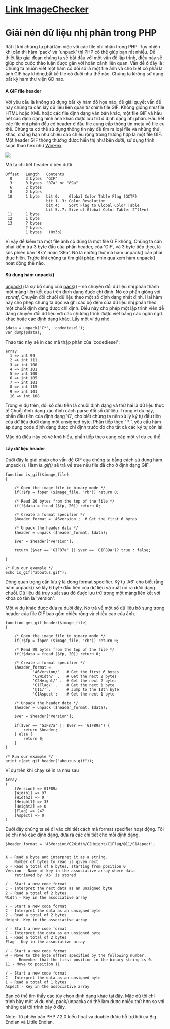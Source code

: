 # [Link ImageChecker](https://packagist.org/packages/huyphi/image_checker)  
# Giải nén dữ liệu nhị phân trong PHP

Rất ít khi chúng ta phải làm việc với các file nhị nhân trong PHP. Tuy nhiên khi cần thì hàm 'pack' và 'unpack' thì PHP có thể giúp bạn rất nhiều. Để thiết lập giai đoạn chúng ta sẽ bắt đầu với một vấn đề lập trình, điều này sẽ giúp cho cuộc thảo luận được gắn với hoàn cảnh liên quan. Vấn đề ở đây là : Chúng ta muốn viết một hàm có đối số là một file ảnh và cho biết có phải là ảnh GIF hay không,bất kể file có đuôi như thế nào. Chúng ta không sử dụng bất kỳ hàm thư viện GD nào.

#### A GIF file header

Với yêu cầu là không sử dụng bất kỳ hàm đồ họa nào, để giải quyết vấn đề này chúng ta cần lấy dữ liệu liên quan từ chính file GIF. Không giống như file HTML hoặc XML hoặc các file định dạng văn bản khác, một file GIF và hầu hết các định dạng hình ảnh khác được lưu trữ ở định dạng nhị phân. Hầu hết các file nhị phân đều có header ở đầu file cung cấp thông tin meta về file cụ thể. Chúng ta có thể sử dụng thông tin này để tìm ra loại file và những thứ khác, chẳng hạn như chiều cao chiều rộng trong trường hợp là một file GIF. Một header GIF thông thường được hiển thị như bên dưới, sử dụng trình soạn thảo hex như [WinHex](1). 

![](http://www.codediesel.com/wp-content/uploads/2010/09/winhex.gif)

Mô tả chi tiết header ở bên dưới


    
    
    Offset   Length   Contents
      0      3 bytes  "GIF"
      3      3 bytes  "87a" or "89a"
      6      2 bytes  
      8      2 bytes  
     10      1 byte   bit 0:    Global Color Table Flag (GCTF)
                      bit 1..3: Color Resolution
                      bit 4:    Sort Flag to Global Color Table
                      bit 5..7: Size of Global Color Table: 2^(1+n)
     11      1 byte   
     12      1 byte   
     13      ? bytes  
             ? bytes  
             1 bytes   (0x3b)



Vì vậy để kiểm tra một file ảnh có đúng là một file GIF không, Chúng ta cần phải kiểm tra 3 byte đầu của phần header, cóa 'GIF', và 3 byte tiếp theo, là sôs phiên bản '87a' hoặc '89a'. Nó là những thứ mà hàm unpack() cần phải thực hiện. Trước khi chúng ta tìm giải pháp, nhìn qua xem hàm unpack() hoạt động thế nào.

#### Sử dụng hàm unpack()

[unpack()](3) là sự bổ sung của [pack()](4) – nó chuyển đổi dữ liệu nhị phân thành một mảng liên kết dựa trên định dạng được chỉ định. Nó có phần giống với _sprintf_, Chuyển đổi chuôĩ dữ liệu theo một số định dạng nhất định. Hai hàm này cho phép chúng ta đọc và ghi các bộ đệm của dữ liệu nhị phân theo một chuỗi định dạng được chỉ định. Điều này cho phép một lập trình viên dễ dàng chuyển đổi dữ liệu với các chương trình được viết bằng các ngôn ngữ khác hoặc các định dạng khác. Lấy một ví dụ nhỏ.



    
    
    $data = unpack('C*', 'codediesel');
    var_dump($data);


Thao tác này sẽ in các mã thập phân của 'codediesel' :

    
    
    array
      1 => int 99
      2 => int 111
      3 => int 100
      4 => int 101
      5 => int 100
      6 => int 105
      7 => int 101
      8 => int 115
      9 => int 101
      10 => int 108


Trong ví dụ trên, đối số đầu tiên là chuỗi định dạng và thứ hai là dữ liệu thực tế.Chuỗi định dạng xác định cách parse đối số dữ liệu. Trong ví dụ này, phần đầu tiên của định dạng 'C', cho biết chúng ta nên xử lý ký tự đầu tiên của dữ liệu dưới dạng một unsigned byte. Phần tiếp theo ' * ', yêu cầu hàm áp dụng code định dạng được chỉ định trước đó cho tất cả các ký tự còn lại.

Mặc dù điều này có vẻ khó hiểu, phần tiếp theo cung cấp một ví dụ cụ thể.
#### Lấy dữ liệu header

Dưới đây là giải pháp cho vấn đề GIF của chúng ta bằng cách sử dụng hàm unpack (). Hàm _is_gif()_ sẽ trả về true nếu file đã cho ở định dạng GIF.

    
    
    function is_gif($image_file)
    {
     
        /* Open the image file in binary mode */
        if(!$fp = fopen ($image_file, 'rb')) return 0;
     
        /* Read 20 bytes from the top of the file */
        if(!$data = fread ($fp, 20)) return 0;
     
        /* Create a format specifier */
        $header_format = 'A6version';  # Get the first 6 bytes
    
        /* Unpack the header data */
        $header = unpack ($header_format, $data);
     
        $ver = $header['version'];
     
        return ($ver == 'GIF87a' || $ver == 'GIF89a')? true : false;
     
    }
     
    /* Run our example */
    echo is_gif("aboutus.gif");



Dòng quan trọng cần lưu ý là dòng format specifier. Ký tự 'A6' cho biết rằng hàm unpack() sẽ lấy 6 byte đầu tiên của dự liệu và xuất nó ra dưới dạng chuỗi. Dữ liệu đã truy xuất sau đó được lưu trữ trong một mảng liên kết với khóa có tên là 'version'.

Một ví dụ khác được đưa ra dưới đây. Nó trả về một số dữ liệu bổ sung trong header của file GIF bao gồm chiều rộng và chiều cao của ảnh.

    
    
    function get_gif_header($image_file)
    {
     
        /* Open the image file in binary mode */
        if(!$fp = fopen ($image_file, 'rb')) return 0;
     
        /* Read 20 bytes from the top of the file */
        if(!$data = fread ($fp, 20)) return 0;
     
        /* Create a format specifier */
        $header_format = 
                'A6Version/' . # Get the first 6 bytes
                'C2Width/' .   # Get the next 2 bytes
                'C2Height/' .  # Get the next 2 bytes
                'C1Flag/' .    # Get the next 1 byte
                '@11/' .       # Jump to the 12th byte
                'C1Aspect';    # Get the next 1 byte
    
        /* Unpack the header data */
        $header = unpack ($header_format, $data);
     
        $ver = $header['Version'];
     
        if($ver == 'GIF87a' || $ver == 'GIF89a') {
            return $header;
        } else {
            return 0;
        }
    }
     
    /* Run our example */
    print_r(get_gif_header("aboutus.gif"));
 

Ví dụ trên khi chạy sẽ in ra như sau

    
    
    Array
    (
        [Version] => GIF89a
        [Width1] => 97
        [Width2] => 0
        [Height1] => 33
        [Height2] => 0
        [Flag] => 247
        [Aspect] => 0
    )

 

Dưới đây chúng ta sẽ đi vào chi tiết cách mà format specifier hoạt động. Tôi sẽ chi nhỏ các định dạng, đưa ra các chi tiết cho mỗi định dạng.


    
    
    $header_format = 'A6Version/C2Width/C2Height/C1Flag/@11/C1Aspect';
  
    
    A - Read a byte and interpret it as a string. 
        Number of bytes to read is given next
    6 - Read a total of 6 bytes, starting from position 0
    Version - Name of key in the associative array where data 
        retrieved by 'A6' is stored
     
    / - Start a new code format
    C - Interpret the next data as an unsigned byte
    2 - Read a total of 2 bytes
    Width - Key in the associative array
     
    / - Start a new code format
    C - Interpret the data as an unsigned byte
    2 - Read a total of 2 bytes
    Height- Key in the associative array
     
    / - Start a new code format
    C - Interpret the data as an unsigned byte
    1 - Read a total of 2 bytes
    Flag - Key in the associative array
     
    / - Start a new code format
    @ - Move to the byte offset specified by the following number.
          Remember that the first position in the binary string is 0. 
    11 - Move to position 11
     
    / - Start a new code format
    C - Interpret the data as an unsigned byte
    1 - Read a total of 1 bytes
    Aspect - Key in the associative array

 

Bạn có thể tìm thấy các tùy chọn định dạng khác [tại đây](4). Mặc dù tôi chỉ trình bày một ví dụ nhỏ, pack/unpacka có thể làm được nhiều thứ hơn so với những cái tôi trình bày ở đây.

Note: Từ phiên bản PHP 7.2.0 kiểu float và double được hỗ trợ bởi cả Big Endian và Little Endian.
